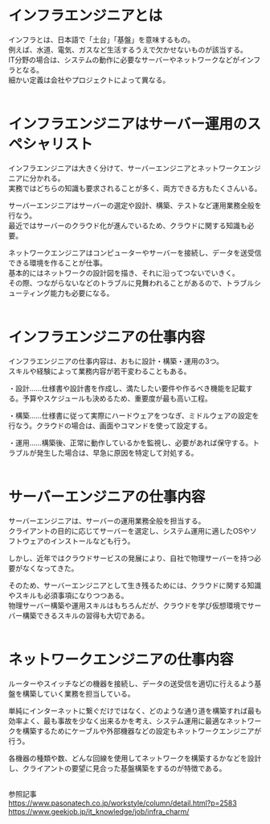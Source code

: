 # インフラエンジニアとは
インフラとは、日本語で「土台」「基盤」を意味するもの。  
例えば、水道、電気、ガスなど生活するうえで欠かせないものが該当する。  
IT分野の場合は、システムの動作に必要なサーバーやネットワークなどがインフラとなる。  
細かい定義は会社やプロジェクトによって異なる。  
<br>

# インフラエンジニアはサーバー運用のスペシャリスト
インフラエンジニアは大きく分けて、サーバーエンジニアとネットワークエンジニアに分かれる。  
実務ではどちらの知識も要求されることが多く、両方できる方もたくさんいる。  

サーバーエンジニアはサーバーの選定や設計、構築、テストなど運用業務全般を行なう。  
最近ではサーバーのクラウド化が進んでいるため、クラウドに関する知識も必要。  

ネットワークエンジニアはコンピューターやサーバーを接続し、データを送受信できる環境を作ることが仕事。  
基本的にはネットワークの設計図を描き、それに沿ってつないでいきく。  
その際、つながらないなどのトラブルに見舞われることがあるので、トラブルシューティング能力も必要になる。  
<br>

# インフラエンジニアの仕事内容
インフラエンジニアの仕事内容は、おもに設計・構築・運用の3つ。  
スキルや経験によって業務内容が若干変わることもある。  

・設計……仕様書や設計書を作成し、満たしたい要件や作るべき機能を記載する。予算やスケジュールも決めるため、重要度が最も高い工程。  

・構築……仕様書に従って実際にハードウェアをつなぎ、ミドルウェアの設定を行なう。クラウドの場合は、画面やコマンドを使って設定する。

・運用……構築後、正常に動作しているかを監視し、必要があれば保守する。トラブルが発生した場合は、早急に原因を特定して対処する。  
<br>

# サーバーエンジニアの仕事内容
サーバーエンジニアは、サーバーの運用業務全般を担当する。  
クライアントの目的に応じてサーバーを選定し、システム運用に適したOSやソフトウェアのインストールなども行う。  

しかし、近年ではクラウドサービスの発展により、自社で物理サーバーを持つ必要がなくなってきた。  

そのため、サーバーエンジニアとして生き残るためには、クラウドに関する知識やスキルも必須事項になりつつある。  
物理サーバー構築や運用スキルはもちろんだが、クラウドを学び仮想環境でサーバー構築できるスキルの習得も大切である。  
<br>

# ネットワークエンジニアの仕事内容
ルーターやスイッチなどの機器を接続し、データの送受信を適切に行えるよう基盤を構築していく業務を担当している。  

単純にインターネットに繋ぐだけではなく、どのような通り道を構築すれば最も効率よく、最も事故を少なく出来るかを考え、システム運用に最適なネットワークを構築するためにケーブルや外部機器などの設定もネットワークエンジニアが行う。  

各機器の種類や数、どんな回線を使用してネットワークを構築するかなどを設計し、クライアントの要望に見合った基盤構築をするのが特徴である。  
<br>

参照記事  
https://www.pasonatech.co.jp/workstyle/column/detail.html?p=2583  
https://www.geekjob.jp/it_knowledge/job/infra_charm/

